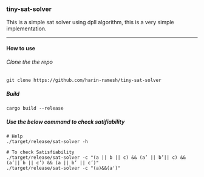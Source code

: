 ### tiny-sat-solver

This is a simple sat solver using dpll algorithm, this is a very simple implementation.

---
#### How to use
###### Clone the the repo
```shell
git clone https://github.com/harin-ramesh/tiny-sat-solver
```
##### Build
```shell
cargo build --release
```

##### Use the below command to check satifiability
```
# Help
./target/release/sat-solver -h

# To check Satisfiability
./target/release/sat-solver -c "(a || b || c) && (a’ || b’|| c) && (a’|| b || c’) && (a || b’ || c’)"
./target/release/sat-solver -c "(a)&&(a')"
```
